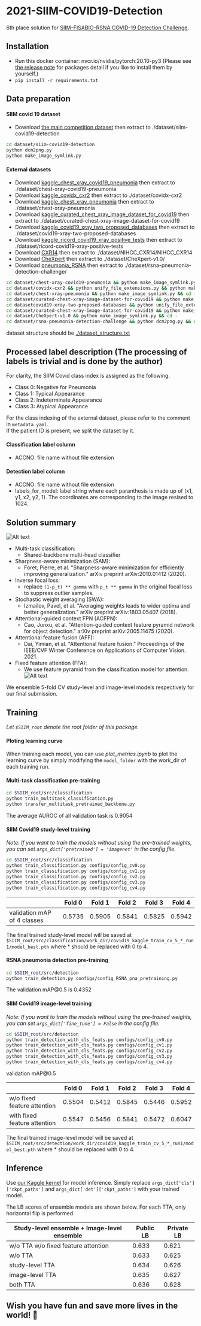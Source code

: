 # 2021-SIIM-COVID19-Detection
6th place solution for [SIIM-FISABIO-RSNA COVID-19 Detection Challenge](https://www.kaggle.com/c/siim-covid19-detection).


## Installation


* Run this docker container: nvcr.io/nvidia/pytorch:20.10-py3 (Please see [the release note](https://docs.nvidia.com/deeplearning/frameworks/pytorch-release-notes/rel_20-10.html#rel_20-10) for packages detail if you like to install them by yourself.)
* `pip install -r requirements.txt`

<!-- #region -->
## Data preparation
#### SIIM covid 19 dataset
* Download [the main competition dataset](https://www.kaggle.com/c/siim-covid19-detection/data) then extract to ./dataset/siim-covid19-detection

```bash
cd dataset/siim-covid19-detection
python dcm2png.py
python make_image_symlink.py
```

#### External datasets
* Download [kaggle_chest_xray_covid19_pneumonia](https://www.kaggle.com/prashant268/chest-xray-covid19-pneumonia) then extract to ./dataset/chest-xray-covid19-pneumonia
* Download [kaggle_covidx_cxr2](https://www.kaggle.com/andyczhao/covidx-cxr2) then extract to ./dataset/covidx-cxr2
* Download [kaggle_chest_xray_pneumonia](https://www.kaggle.com/paultimothymooney/chest-xray-pneumonia) then extract to ./dataset/chest-xray-pneumonia
* Download [kaggle_curated_chest_xray_image_dataset_for_covid19](https://www.kaggle.com/unaissait/curated-chest-xray-image-dataset-for-covid19) then extract to ./dataset/curated-chest-xray-image-dataset-for-covid19
* Download [kaggle_covid19_xray_two_proposed_databases](https://www.kaggle.com/edoardovantaggiato/covid19-xray-two-proposed-databases) then extract to ./dataset/covid19-xray-two-proposed-databases
* Download [kaggle_ricord_covid19_xray_positive_tests](https://www.kaggle.com/raddar/ricord-covid19-xray-positive-tests) then extract to ./dataset/ricord-covid19-xray-positive-tests
* Download [CXR14](https://nihcc.app.box.com/v/ChestXray-NIHCC) then extract to ./dataset/NIHCC_CXR14/NIHCC_CXR14
* Download [CheXpert](https://stanfordmlgroup.github.io/competitions/chexpert/) then extract to ./dataset/CheXpert-v1.0/
* Download [pneumonia_RSNA](https://www.kaggle.com/c/rsna-pneumonia-detection-challenge/data) then extract to ./dataset/rsna-pneumonia-detection-challenge/

```bash
cd dataset/chest-xray-covid19-pneumonia && python make_image_symlink.py && cd -
cd dataset/covidx-cxr2 && python unify_file_extensions.py && python make_image_symlink.py && cd -
cd dataset/chest-xray-pneumonia && python make_image_symlink.py && cd -
cd dataset/curated-chest-xray-image-dataset-for-covid19 && python make_image_symlink.py && cd -
cd datasetcovid19-xray-two-proposed-databases && python unify_file_extensions.py && python make_image_symlink.py && cd -
cd dataset/curated-chest-xray-image-dataset-for-covid19 && python make_image_symlink.py && cd -
cd dataset/CheXpert-v1.0 && python make_image_symlink.py && cd -
cd dataset/rsna-pneumonia-detection-challenge && python dcm2png.py && cd - # I did not notice that this preprocessing may not be correct. You can use more correct processing (But may not reproduce my results.)
```
<!-- #endregion -->

dataset structure should be [./dataset_structure.txt](dataset_structure.txt)

<!-- #region -->
## Processed label description (The processing of labels is trivial and is done by the author)
For clarity, the SIIM Covid class index is assigned as the following.
* Class 0: Negative for Pneumonia
* Class 1: Typical Appearance
* Class 2: Indeterminate Appearance
* Class 3: Atypical Appearance

For the class indexing of the external dataset, please refer to the comment in `metadata.yaml`.  
If the patient ID is present, we split the dataset by it.


#### Classification label column
  * ACCNO: file name without file extension
  
#### Detection label column
  * ACCNO: file name without file extension
  * labels_for_model: label string where each paranthesis is made up of (x1, y1, x2, y2, 1). The coordinates are corresponding to the image resised to 1024. 
<!-- #endregion -->

## Solution summary
![Alt text](./images/summary.png?raw=true "Optional Title")
* Multi-task classification:
  * Shared-backbone multi-head classifier
* Sharpness-aware minimization (SAM):
  * Foret, Pierre, et al. "Sharpness-aware minimization for efficiently improving generalization." arXiv preprint arXiv:2010.01412 (2020).
* Inverse focal loss:
  * replace `(1-p_t) ** gamma` with `p_t ** gamma` in the original focal loss to suppress outlier samples.
* Stochastic weight averaging (SWA):
  * Izmailov, Pavel, et al. "Averaging weights leads to wider optima and better generalization." arXiv preprint arXiv:1803.05407 (2018).
* Attentional-guided context FPN (ACFPN):
  * Cao, Junxu, et al. "Attention-guided context feature pyramid network for object detection." arXiv preprint arXiv:2005.11475 (2020).
* Attentional feature fusion (AFF):
  * Dai, Yimian, et al. "Attentional feature fusion." Proceedings of the IEEE/CVF Winter Conference on Applications of Computer Vision. 2021.
* Fixed feature attention (FFA):
  * We use feature pyramid from the classification model for attention.
![Alt text](./images/attention.png?raw=true "Optional Title")

We ensemble 5-fold CV study-level and image-level models respectively for our final submission.

<!-- #region -->
## Training
*Let `$SIIM_root` denote the root folder of this package.*

#### Ploting learning curve
When training each model, you can use *plot_metrics.ipynb* to plot the learning curve by simply modifying the `model_folder` with the work_dir of each training run.

#### Multi-task classification pre-training
```bash
cd $SIIM_root/src/classification
python train_multitask_classification.py
python transfer_multitask_pretrained_backbone.py
```
The average AUROC of all validation task is 0.9054

#### SIIM Covid19 study-level training
*Note: If you want to train the models without using the pre-trained weights, you can set `args_dict['pretrained'] = 'imagenet'` in the config file.*
```bash
cd $SIIM_root/src/classification
python train_classification.py configs/config_cv0.py
python train_classification.py configs/config_cv1.py
python train_classification.py configs/config_cv2.py
python train_classification.py configs/config_cv3.py
python train_classification.py configs/config_cv4.py
```

|                             | Fold 0 | Fold 1 | Fold 2 | Fold 3 | Fold 4 |
| --------------------------- | ------ | ------ | ------ | ------ | ------ |
| validation mAP of 4 classes | 0.5735 | 0.5905 | 0.5841 | 0.5825 | 0.5942 |

The final trained study-level model will be saved at `$SIIM_root/src/classification/work_dir/covid19_kaggle_train_cv_5_*_run1/model_best.pth` where * should be replaced with 0 to 4.

#### RSNA pneumonia detection pre-training
```bash
cd $SIIM_root/src/detection
python train_detection.py configs/config_RSNA_pna_pretraining.py
```

The validation mAP\@0.5 is 0.4352


#### SIIM Covid19 image-level training
*Note: If you want to train the models without using the pre-trained weights, you can set `args_dict['fine_tune'] = False` in the config file.*
```bash
cd $SIIM_root/src/detection
python train_detection_with_cls_feats.py configs/config_cv0.py
python train_detection_with_cls_feats.py configs/config_cv1.py
python train_detection_with_cls_feats.py configs/config_cv2.py
python train_detection_with_cls_feats.py configs/config_cv3.py
python train_detection_with_cls_feats.py configs/config_cv4.py
```

validation mAP\@0.5

|                              | Fold 0 | Fold 1 | Fold 2 | Fold 3 | Fold 4 |
| ---------------------------- | ------ | ------ | ------ | ------ | ------ |
| w/o fixed feature attention  | 0.5504 | 0.5412 | 0.5845 | 0.5446 | 0.5952 |
| with fixed feature attention | 0.5547 | 0.5456 | 0.5841 | 0.5472 | 0.6047 |

The final trained image-level model will be saved at `$SIIM_root/src/detection/work_dir/covid19_kaggle_train_cv_5_*_run1/model_best.pth` where * should be replaced with 0 to 4.
<!-- #endregion -->

## Inference
Use [our Kaggle kernel](https://www.kaggle.com/terenceythsu/siim-covid19-2021-6th-place) for model inference.
Simply replace `args_dict['cls']['ckpt_paths']` and `args_dict['det']['ckpt_paths']` with your trained model.

The LB scores of ensemble models are shown below. For each TTA, only horizontal flip is performed.

| Study-level ensemble + Image-level ensemble | Public LB | Private LB |
| ------------------------------------------- | --------- | ---------- |
| w/o TTA w/o fixed feature attention         | 0.633     | 0.621      |
| w/o TTA                                     | 0.633     | 0.625      |
| study-level TTA                             | 0.634     | 0.626      |
| image-level TTA                             | 0.635     | 0.627      |
| both TTA                                    | 0.636     | 0.628      |


## Wish you have fun and save more lives in the world! :hospital:
